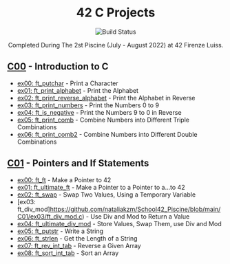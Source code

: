 <div align="center">

# 42 C Projects 
![Build Status](https://camo.githubusercontent.com/76cd252b21c19b4cf767c62782fdcdf046afb7c14435a5604e364e9dace48fe4/68747470733a2f2f696d672e736869656c64732e696f2f62616467652f4c616e67756167652d432d4138423943433f7374796c653d666f722d7468652d6261646765266c6f676f3d43)

Completed During The 2st Piscine (July - August 2022) at 42 Firenze Luiss.

</div>

## [C00](https://github.com/nataliakzm/School42_Piscine/tree/main/C00) - Introduction to C

- [ex00: ft_putchar](https://github.com/nataliakzm/School42_Piscine/blob/main/C00/ex00/ft_putchar.c) - Print a Character
- [ex01: ft_print_alphabet](https://github.com/nataliakzm/School42_Piscine/blob/main/C00/ex01/ft_print_alphabet.c) - Print the Alphabet
- [ex02: ft_print_reverse_alphabet](https://github.com/nataliakzm/School42_Piscine/blob/main/C00/ex02/ft_print_reverse_alphabet.c) - Print the Alphabet in Reverse
- [ex03: ft_print_numbers](https://github.com/nataliakzm/School42_Piscine/blob/main/C00/ex03/ft_print_numbers.c) - Print the Numbers 0 to 9
- [ex04: ft_is_negative](https://github.com/nataliakzm/School42_Piscine/blob/main/C00/ex04/ft_is_negative.c) - Print the Numbers 9 to 0 in Reverse
- [ex05: ft_print_comb](https://github.com/nataliakzm/School42_Piscine/blob/main/C00/ex05/ft_print_comb.c) - Combine Numbers into Different Triple Combinations
- [ex06: ft_print_comb2](https://github.com/nataliakzm/School42_Piscine/blob/main/C00/ex06/ft_print_comb2.c) - Combine Numbers into Different Double Combinations

## [C01](https://github.com/nataliakzm/School42_Piscine/tree/main/C01) - Pointers and If Statements

- [ex00: ft_ft](https://github.com/nataliakzm/School42_Piscine/blob/main/C01/ex00/ft_ft.c) - Make a Pointer to 42
- [ex01: ft_ultimate_ft](https://github.com/nataliakzm/School42_Piscine/blob/main/C01/ex01/ft_ultimate_ft.c) - Make a Pointer to a Pointer to a...to 42
- [ex02: ft_swap](https://github.com/nataliakzm/School42_Piscine/blob/main/C01/ex02/ft_swap.c) - Swap Two Values, Using a Temporary Variable
- [ex03: ft_div_mod]https://github.com/nataliakzm/School42_Piscine/blob/main/C01/ex03/ft_div_mod.c) - Use Div and Mod to Return a Value
- [ex04: ft_ultimate_div_mod](https://github.com/nataliakzm/School42_Piscine/blob/main/C01/ex04/ft_ultimate_div_mod.c) - Store Values, Swap Them, use Div and Mod
- [ex05: ft_putstr](https://github.com/nataliakzm/School42_Piscine/blob/main/C01/ex05/ft_putstr.c) - Write a String
- [ex06: ft_strlen](https://github.com/nataliakzm/School42_Piscine/blob/main/C01/ex06/ft_strlen.c) - Get the Length of a String
- [ex07: ft_rev_int_tab](https://github.com/nataliakzm/School42_Piscine/blob/main/C01/ex07/ft_rev_int_tab.c) - Reverse a Given Array
- [ex08: ft_sort_int_tab](https://github.com/nataliakzm/School42_Piscine/blob/main/C01/ex08/ft_sort_int_tab.c) - Sort an Array
